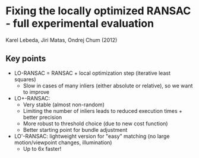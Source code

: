 # Fixing the locally optimized RANSAC - full experimental evaluation
Karel Lebeda, Jiri Matas, Ondrej Chum (2012)

## Key points
- LO-RANSAC = RANSAC + local optimization step (iterative least squares)
	- Slow in cases of many inliers (either absolute or relative), so we want to improve
- LO+-RANSAC:
	- Very stable (almost non-random)
	- Limiting the number of inliers leads to reduced execution times + better precision
	- More robust to threshold choice (due to new cost function)
	- Better starting point for bundle adjustment
- LO'-RANSAC: lightweight version for "easy" matching (no large motion/viewpoint changes, illumination)
	- Up to 6x faster!